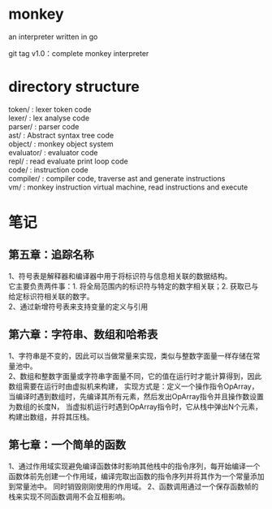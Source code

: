 # monkey
an interpreter written in go

git tag v1.0：complete monkey interpreter

# directory structure
token/ : lexer token code  
lexer/ : lex analyse code  
parser/ : parser code  
ast/ : Abstract syntax tree code  
object/ : monkey object system  
evaluator/ : evaluator code  
repl/ : read evaluate print loop code  
code/ : instruction code  
compiler/ : compiler code, traverse ast and generate instructions   
vm/ : monkey instruction virtual machine, read instructions and execute   

# 笔记
## 第五章：追踪名称
1、符号表是解释器和编译器中用于将标识符与信息相关联的数据结构。  
它主要负责两件事：1. 将全局范围内的标识符与特定的数字相关联；2. 获取已与给定标识符相关联的数字。  
2、通过新增符号表来支持变量的定义与引用  

## 第六章：字符串、数组和哈希表
1、字符串是不变的，因此可以当做常量来实现，类似与整数字面量一样存储在常量池中。  
2、数组和整数字面量或字符串字面量不同，它的值在运行时才能计算得到，因此数组需要在运行时由虚拟机来构建，
实现方式是：定义一个操作指令OpArray，当编译时遇到数组时，先编译其所有元素，然后发出OpArray指令并且操作数设置为数组的长度N，
当虚拟机运行时遇到OpArray指令时，它从栈中弹出N个元素，构建出数组，并将其压栈。  

## 第七章：一个简单的函数
1、通过作用域实现避免编译函数体时影响其他栈中的指令序列，每开始编译一个函数体前先创建一个作用域，编译完取出函数的指令序列并将其作为一个常量添加到常量池中。
同时销毁刚刚使用的作用域。
2、函数调用通过一个保存函数帧的栈来实现不同函数调用不会互相影响。